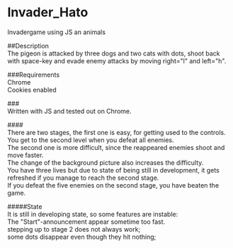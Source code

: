 # Invader_Hato
Invadergame using JS an animals

##Description<br>
The pigeon is attacked by three dogs and two cats with dots, 
shoot back with space-key and evade enemy attacks by moving right="l" and left="h".

###Requirements<br>
Chrome<br>
Cookies enabled <br>

###<br>Written with JS and tested out on Chrome.


####<br>There are two stages, the first one is easy, for getting used to the controls.<br>
You get to the second level when you defeat all enemies.<br>
The second one is more difficult, since the reappeared enemies shoot and move faster.<br>
The change of the background picture also increases the difficulty.<br>
You have three lives but due to state of being still in development, it gets refreshed if you manage to reach the second stage.<br>
If you defeat the five enemies on the second stage, you have beaten the game.<br>

#####State<br>
It is still in developing state, so some features are instable:<br>
The "Start"-announcement appear sometime too fast.<br>
stepping up to stage 2 does not always work;<br>
some dots disappear even though they hit nothing;<br>

